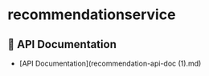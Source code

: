# recommendationservice
## 📘 API Documentation

- [API Documentation](recommendation-api-doc (1).md)
